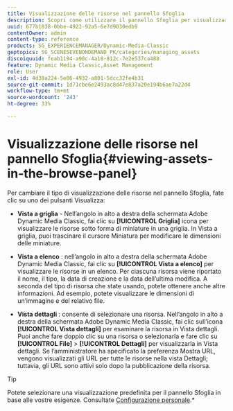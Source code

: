 ```yaml
---
title: Visualizzazione delle risorse nel pannello Sfoglia
description: Scopri come utilizzare il pannello Sfoglia per visualizzare le risorse.
uuid: 677b1838-0bbe-4922-92a5-6e7d9030edb9
contentOwner: admin
content-type: reference
products: SG_EXPERIENCEMANAGER/Dynamic-Media-Classic
geptopics: SG_SCENESEVENONDEMAND_PK/categories/managing_assets
discoiquuid: feab1194-a98c-4a18-812c-7e2e537ca488
feature: Dynamic Media Classic,Asset Management
role: User
exl-id: 4d38a224-5e06-4932-a801-5dcc32fe4b31
source-git-commit: 1d71cbe6e2493ac8d47e837a20e194b6ae7a22d4
workflow-type: tm+mt
source-wordcount: '243'
ht-degree: 33%

---
```


# Visualizzazione delle risorse nel pannello Sfoglia{#viewing-assets-in-the-browse-panel}

Per cambiare il tipo di visualizzazione delle risorse nel pannello Sfoglia, fate clic su uno dei pulsanti Visualizza:

* **Vista a griglia**  - Nell’angolo in alto a destra della schermata Adobe Dynamic Media Classic, fai clic su  **[!UICONTROL Griglia]** icona per visualizzare le risorse sotto forma di miniature in una griglia. In Vista a griglia, puoi trascinare il cursore Miniatura per modificare le dimensioni delle miniature.

* **Vista a elenco** : nell’angolo in alto a destra della schermata Adobe Dynamic Media Classic, fai clic su  **[!UICONTROL Vista a elenco]** per visualizzare le risorse in un elenco. Per ciascuna risorsa viene riportato il nome, il tipo, la data di creazione e la data dell’ultima modifica. A seconda del tipo di risorsa che state usando, potete ottenere anche altre informazioni. Ad esempio, potete visualizzare le dimensioni di un’immagine e del relativo file.

* **Vista dettagli** : consente di selezionare una risorsa. Nell’angolo in alto a destra della schermata Adobe Dynamic Media Classic, fai clic sull’icona **[!UICONTROL Vista dettagli]** per esaminare la risorsa in Vista dettagli. Puoi anche fare doppio clic su una risorsa o selezionarla e fare clic su **[!UICONTROL File]** > **[!UICONTROL Dettagli]** per visualizzarla in Vista dettagli. Se l’amministratore ha specificato la preferenza Mostra URL, vengono visualizzati gli URL per tutte le risorse nella vista Dettagli; tuttavia, gli URL sono attivi solo dopo la pubblicazione della risorsa.

>[!TIP]
>
>Potete selezionare una visualizzazione predefinita per il pannello Sfoglia in base alle vostre esigenze. Consultate [Configurazione personale](personal-setup.md#personal_setup).*
